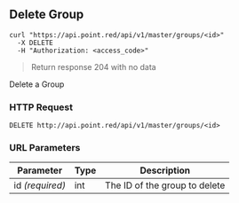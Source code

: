 ## Delete Group

```shell
curl "https://api.point.red/api/v1/master/groups/<id>"
  -X DELETE
  -H "Authorization: <access_code>"
```

> Return response 204 with no data

Delete a Group

### HTTP Request

`DELETE http://api.point.red/api/v1/master/groups/<id>`

### URL Parameters

Parameter | Type | Description
--------- | ----------- | -----------
id *(required)* | int | The ID of the group to delete
